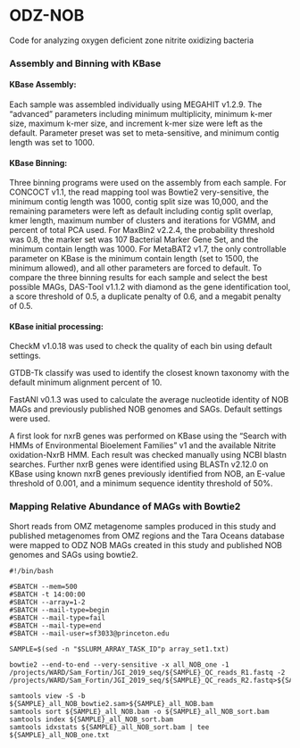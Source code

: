 # ODZ-NOB
Code for analyzing oxygen deficient zone nitrite oxidizing bacteria


### Assembly and Binning with KBase
#### KBase Assembly: 
Each sample was assembled individually using MEGAHIT v1.2.9. The “advanced” parameters including minimum multiplicity, minimum k-mer size, maximum k-mer size, and increment k-mer size were left as the default. Parameter preset was set to meta-sensitive, and minimum contig length was set to 1000. 

#### KBase Binning:
Three binning programs were used on the assembly from each sample.
For CONCOCT v1.1, the read mapping tool was Bowtie2 very-sensitive, the minimum contig length was 1000, contig split size was 10,000, and the remaining parameters were left as default including contig split overlap, kmer length, maximum number of clusters and iterations for VGMM, and percent of total PCA used.
For MaxBin2 v2.2.4, the probability threshold was 0.8, the marker set was 107 Bacterial Marker Gene Set, and the minimum contain length was 1000.
For MetaBAT2 v1.7, the only controllable parameter on KBase is the minimum contain length (set to 1500, the minimum allowed), and all other parameters are forced to default.
To compare the three binning results for each sample and select the best possible MAGs, DAS-Tool v1.1.2 with diamond as the gene identification tool, a score threshold of 0.5, a duplicate penalty of 0.6, and a megabit penalty of 0.5.

#### KBase initial processing:
CheckM v1.0.18 was used to check the quality of each bin using default settings.

GTDB-Tk classify was used to identify the closest known taxonomy with the default minimum alignment percent of 10. 

FastANI v0.1.3 was used to calculate the average nucleotide identity of NOB MAGs and previously published NOB genomes and SAGs. Default settings were used.

A first look for nxrB genes was performed on KBase using the “Search with HMMs of Environmental Bioelement Families” v1 and the available Nitrite oxidation-NxrB HMM. Each result was checked manually using NCBI blastn searches. Further nxrB genes were identified using BLASTn v2.12.0 on KBase using known nxrB genes previously identified from NOB, an E-value threshold of 0.001, and a minimum sequence identity threshold of 50%.

### Mapping Relative Abundance of MAGs with Bowtie2
Short reads from OMZ metagenome samples produced in this study and published metagenomes from OMZ regions and the Tara Oceans database were mapped to ODZ NOB MAGs created in this study and published NOB genomes and SAGs using bowtie2. 

    #!/bin/bash

    #SBATCH --mem=500
    #SBATCH -t 14:00:00
    #SBATCH --array=1-2
    #SBATCH --mail-type=begin
    #SBATCH --mail-type=fail
    #SBATCH --mail-type=end
    #SBATCH --mail-user=sf3033@princeton.edu

    SAMPLE=$(sed -n "$SLURM_ARRAY_TASK_ID"p array_set1.txt)

    bowtie2 --end-to-end --very-sensitive -x all_NOB_one -1 /projects/WARD/Sam_Fortin/JGI_2019_seq/${SAMPLE}_QC_reads_R1.fastq -2   /projects/WARD/Sam_Fortin/JGI_2019_seq/${SAMPLE}_QC_reads_R2.fastq>${SAMPLE}_all_NOB_bowtie2.sam

    samtools view -S -b ${SAMPLE}_all_NOB_bowtie2.sam>${SAMPLE}_all_NOB.bam
    samtools sort ${SAMPLE}_all_NOB.bam -o ${SAMPLE}_all_NOB_sort.bam
    samtools index ${SAMPLE}_all_NOB_sort.bam
    samtools idxstats ${SAMPLE}_all_NOB_sort.bam | tee ${SAMPLE}_all_NOB_one.txt

